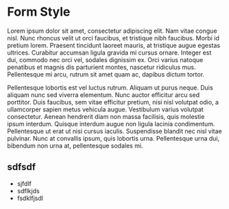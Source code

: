 # Form Style

Lorem ipsum dolor sit amet, consectetur adipiscing elit. Nam vitae congue nisl. Nunc rhoncus velit ut orci faucibus, et tristique nibh faucibus. Morbi id pretium lorem. Praesent tincidunt laoreet mauris, at tristique augue egestas ultrices. Curabitur accumsan ligula gravida mi cursus ornare. Integer est dui, commodo nec orci vel, sodales dignissim ex. Orci varius natoque penatibus et magnis dis parturient montes, nascetur ridiculus mus. Pellentesque mi arcu, rutrum sit amet quam ac, dapibus dictum tortor.

Pellentesque lobortis est vel luctus rutrum. Aliquam ut purus neque. Duis aliquam nunc sed viverra elementum. Nunc auctor efficitur arcu sed porttitor. Duis faucibus, sem vitae efficitur pretium, nisi nisl volutpat odio, a ullamcorper sapien metus vehicula augue. Vestibulum varius volutpat consectetur. Aenean hendrerit diam non massa facilisis, quis molestie ipsum interdum. Quisque interdum augue non ligula lacinia condimentum. Pellentesque ut erat ut nisi cursus iaculis. Suspendisse blandit nec nisl vitae pulvinar. Nunc at convallis ipsum, quis lobortis urna. Pellentesque urna dui, bibendum non urna at, pellentesque sodales mi.

## sdfsdf

* sjfdlf
* sdflkjds
* fsdklfjsdl

